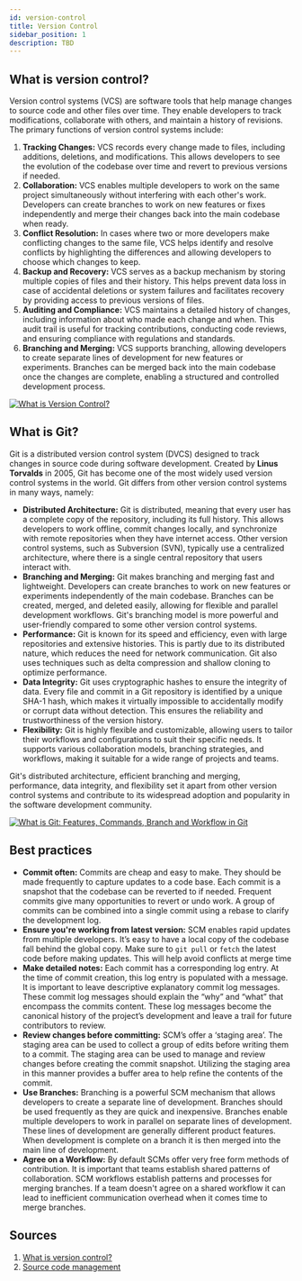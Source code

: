 ```yaml
---
id: version-control
title: Version Control
sidebar_position: 1
description: TBD
---
```


## What is version control?

Version control systems (VCS) are software tools that help manage changes to source code and other files over time. They enable developers to track modifications, collaborate with others, and maintain a history of revisions. The primary functions of version control systems include:

1. **Tracking Changes:** VCS records every change made to files, including additions, deletions, and modifications. This allows developers to see the evolution of the codebase over time and revert to previous versions if needed.
2. **Collaboration:** VCS enables multiple developers to work on the same project simultaneously without interfering with each other's work. Developers can create branches to work on new features or fixes independently and merge their changes back into the main codebase when ready.
3. **Conflict Resolution:** In cases where two or more developers make conflicting changes to the same file, VCS helps identify and resolve conflicts by highlighting the differences and allowing developers to choose which changes to keep.
4. **Backup and Recovery:** VCS serves as a backup mechanism by storing multiple copies of files and their history. This helps prevent data loss in case of accidental deletions or system failures and facilitates recovery by providing access to previous versions of files.
5. **Auditing and Compliance:** VCS maintains a detailed history of changes, including information about who made each change and when. This audit trail is useful for tracking contributions, conducting code reviews, and ensuring compliance with regulations and standards.
6. **Branching and Merging:** VCS supports branching, allowing developers to create separate lines of development for new features or experiments. Branches can be merged back into the main codebase once the changes are complete, enabling a structured and controlled development process.

[![What is Version Control?](https://img.youtube.com/vi/xQujH0ElTUg/0.jpg)](https://www.youtube.com/watch?v=xQujH0ElTUg)

## What is Git?

Git is a distributed version control system (DVCS) designed to track changes in source code during software development. Created by **Linus Torvalds** in 2005, Git has become one of the most widely used version control systems in the world. Git differs from other version control systems in many ways, namely:

- **Distributed Architecture:** Git is distributed, meaning that every user has a complete copy of the repository, including its full history. This allows developers to work offline, commit changes locally, and synchronize with remote repositories when they have internet access. Other version control systems, such as Subversion (SVN), typically use a centralized architecture, where there is a single central repository that users interact with.
- **Branching and Merging:** Git makes branching and merging fast and lightweight. Developers can create branches to work on new features or experiments independently of the main codebase. Branches can be created, merged, and deleted easily, allowing for flexible and parallel development workflows. Git's branching model is more powerful and user-friendly compared to some other version control systems.
- **Performance:** Git is known for its speed and efficiency, even with large repositories and extensive histories. This is partly due to its distributed nature, which reduces the need for network communication. Git also uses techniques such as delta compression and shallow cloning to optimize performance.
- **Data Integrity:** Git uses cryptographic hashes to ensure the integrity of data. Every file and commit in a Git repository is identified by a unique SHA-1 hash, which makes it virtually impossible to accidentally modify or corrupt data without detection. This ensures the reliability and trustworthiness of the version history.
- **Flexibility:** Git is highly flexible and customizable, allowing users to tailor their workflows and configurations to suit their specific needs. It supports various collaboration models, branching strategies, and workflows, making it suitable for a wide range of projects and teams.

Git's distributed architecture, efficient branching and merging, performance, data integrity, and flexibility set it apart from other version control systems and contribute to its widespread adoption and popularity in the software development community.

[![What is Git: Features, Commands, Branch and Workflow in Git](https://img.youtube.com/vi/E8hhHKlq6rk/0.jpg)](https://www.youtube.com/watch?v=E8hhHKlq6rk)

## Best practices

- **Commit often:** Commits are cheap and easy to make. They should be made frequently to capture updates to a code base. Each commit is a snapshot that the codebase can be reverted to if needed. Frequent commits give many opportunities to revert or undo work. A group of commits can be combined into a single commit using a rebase to clarify the development log.
- **Ensure you're working from latest version:** SCM enables rapid updates from multiple developers. It’s easy to have a local copy of the codebase fall behind the global copy. Make sure to `git pull` or `fetch` the latest code before making updates. This will help avoid conflicts at merge time
- **Make detailed notes:** Each commit has a corresponding log entry. At the time of commit creation, this log entry is populated with a message. It is important to leave descriptive explanatory commit log messages. These commit log messages should explain the “why” and “what” that encompass the commits content. These log messages become the canonical history of the project’s development and leave a trail for future contributors to review.
- **Review changes before committing:** SCM’s offer a ‘staging area’. The staging area can be used to collect a group of edits before writing them to a commit. The staging area can be used to manage and review changes before creating the commit snapshot. Utilizing the staging area in this manner provides a buffer area to help refine the contents of the commit.
- **Use Branches:** Branching is a powerful SCM mechanism that allows developers to create a separate line of development. Branches should be used frequently as they are quick and inexpensive. Branches enable multiple developers to work in parallel on separate lines of development. These lines of development are generally different product features. When development is complete on a branch it is then merged into the main line of development.
- **Agree on a Workflow:** By default SCMs offer very free form methods of contribution. It is important that teams establish shared patterns of collaboration. SCM workflows establish patterns and processes for merging branches. If a team doesn't agree on a shared workflow it can lead to inefficient communication overhead when it comes time to merge branches.

## Sources

1. [What is version control?](https://www.atlassian.com/git/tutorials/what-is-version-control)
2. [Source code management](https://www.atlassian.com/git/tutorials/source-code-management)
